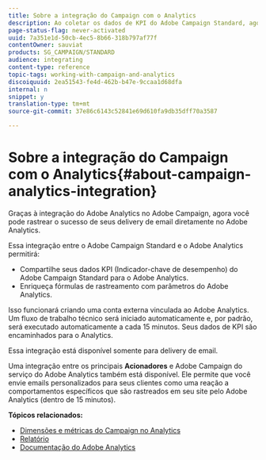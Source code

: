 ```yaml
---
title: Sobre a integração do Campaign com o Analytics
description: Ao coletar os dados de KPI do Adobe Campaign Standard, agora é possível compartilhar dados de campanha com o Adobe Analytics para medir métricas de marketing de email do Adobe Campaign.
page-status-flag: never-activated
uuid: 7a351e1d-50cb-4ec5-8b66-318b797af77f
contentOwner: sauviat
products: SG_CAMPAIGN/STANDARD
audience: integrating
content-type: reference
topic-tags: working-with-campaign-and-analytics
discoiquuid: 2ea51543-fe4d-462b-b47e-9ccaa1d68dfa
internal: n
snippet: y
translation-type: tm+mt
source-git-commit: 37e86c6143c52841e69d610fa9db35dff70a3587

---
```



# Sobre a integração do Campaign com o Analytics{#about-campaign-analytics-integration}

Graças à integração do Adobe Analytics no Adobe Campaign, agora você pode rastrear o sucesso de seus delivery de email diretamente no Adobe Analytics.

Essa integração entre o Adobe Campaign Standard e o Adobe Analytics permitirá:

* Compartilhe seus dados KPI (Indicador-chave de desempenho) do Adobe Campaign Standard para o Adobe Analytics.
* Enriqueça fórmulas de rastreamento com parâmetros do Adobe Analytics.

Isso funcionará criando uma conta externa vinculada ao Adobe Analytics. Um fluxo de trabalho técnico será iniciado automaticamente e, por padrão, será executado automaticamente a cada 15 minutos. Seus dados de KPI são encaminhados para o Analytics.

Essa integração está disponível somente para delivery de email.

Uma integração entre os principais **Acionadores** e Adobe Campaign do serviço do Adobe Analytics também está disponível. Ele permite que você envie emails personalizados para seus clientes como uma reação a comportamentos específicos que são rastreados em seu site pelo Adobe Analytics (dentro de 15 minutos).

**Tópicos relacionados:**

* [Dimensões e métricas do Campaign no Analytics](../../integrating/using/campaign-dimensions-and-metrics-in-analytics.md)
* [Relatório](../../reporting/using/about-dynamic-reports.md)
* [Documentação do Adobe Analytics](https://marketing.adobe.com/resources/help/en_US/reference/adobe-campaign.html)

